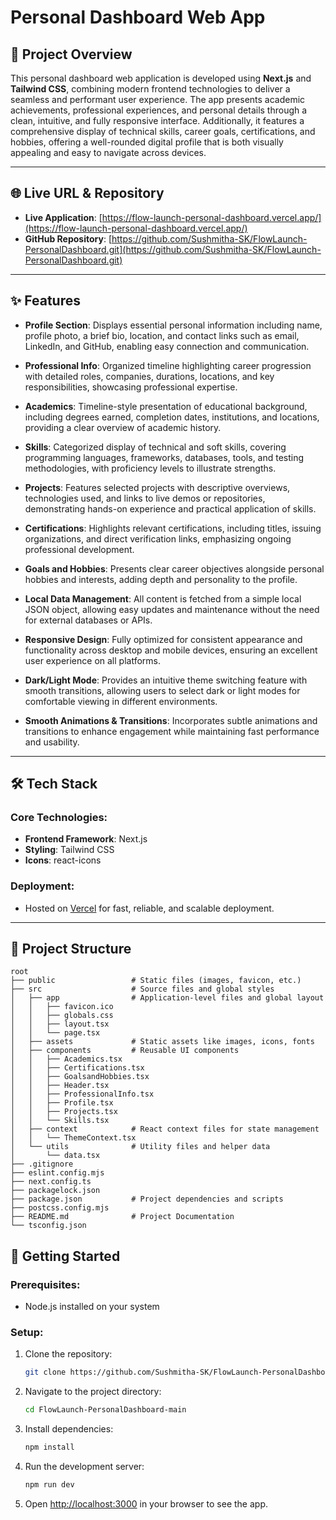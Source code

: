 # Personal Dashboard Web App

## 🚀 Project Overview

This personal dashboard web application is developed using **Next.js** and **Tailwind CSS**, combining modern frontend technologies to deliver a seamless and performant user experience. The app presents academic achievements, professional experiences, and personal details through a clean, intuitive, and fully responsive interface. Additionally, it features a comprehensive display of technical skills, career goals, certifications, and hobbies, offering a well-rounded digital profile that is both visually appealing and easy to navigate across devices.

---

## 🌐 Live URL & Repository

- **Live Application**: [https://flow-launch-personal-dashboard.vercel.app/](https://flow-launch-personal-dashboard.vercel.app/)
- **GitHub Repository**: [https://github.com/Sushmitha-SK/FlowLaunch-PersonalDashboard.git](https://github.com/Sushmitha-SK/FlowLaunch-PersonalDashboard.git)

---

## ✨ Features

- **Profile Section**: Displays essential personal information including name, profile photo, a brief bio, location, and contact links such as email, LinkedIn, and GitHub, enabling easy connection and communication.

- **Professional Info**: Organized timeline highlighting career progression with detailed roles, companies, durations, locations, and key responsibilities, showcasing professional expertise.

- **Academics**: Timeline-style presentation of educational background, including degrees earned, completion dates, institutions, and locations, providing a clear overview of academic history.

- **Skills**: Categorized display of technical and soft skills, covering programming languages, frameworks, databases, tools, and testing methodologies, with proficiency levels to illustrate strengths.

- **Projects**: Features selected projects with descriptive overviews, technologies used, and links to live demos or repositories, demonstrating hands-on experience and practical application of skills.

- **Certifications**: Highlights relevant certifications, including titles, issuing organizations, and direct verification links, emphasizing ongoing professional development.

- **Goals and Hobbies**: Presents clear career objectives alongside personal hobbies and interests, adding depth and personality to the profile.

- **Local Data Management**: All content is fetched from a simple local JSON object, allowing easy updates and maintenance without the need for external databases or APIs.

- **Responsive Design**: Fully optimized for consistent appearance and functionality across desktop and mobile devices, ensuring an excellent user experience on all platforms.

- **Dark/Light Mode**: Provides an intuitive theme switching feature with smooth transitions, allowing users to select dark or light modes for comfortable viewing in different environments.

- **Smooth Animations & Transitions**: Incorporates subtle animations and transitions to enhance engagement while maintaining fast performance and usability.

---

## 🛠️ Tech Stack

### Core Technologies:

- **Frontend Framework**: Next.js
- **Styling**: Tailwind CSS
- **Icons**: react-icons

### Deployment:

- Hosted on [Vercel](https://vercel.com/) for fast, reliable, and scalable deployment.

---

## 📂 Project Structure

```
root
├── public                 # Static files (images, favicon, etc.)
├── src                    # Source files and global styles
│   ├── app                # Application-level files and global layout
│   │   ├── favicon.ico
│   │   ├── globals.css
│   │   ├── layout.tsx
│   │   └── page.tsx
│   ├── assets             # Static assets like images, icons, fonts
│   ├── components         # Reusable UI components
│   │   ├── Academics.tsx
│   │   ├── Certifications.tsx
│   │   ├── GoalsandHobbies.tsx
│   │   ├── Header.tsx
│   │   ├── ProfessionalInfo.tsx
│   │   ├── Profile.tsx
│   │   ├── Projects.tsx
│   │   └── Skills.tsx
│   ├── context            # React context files for state management
│   │   └── ThemeContext.tsx
│   └── utils              # Utility files and helper data
│       └── data.tsx
├── .gitignore
├── eslint.config.mjs
├── next.config.ts
├── packagelock.json
├── package.json           # Project dependencies and scripts
├── postcss.config.mjs
├── README.md              # Project Documentation
└── tsconfig.json

```

## 🚀 Getting Started

### Prerequisites:

- Node.js installed on your system

### Setup:

1. Clone the repository:
   ```bash
   git clone https://github.com/Sushmitha-SK/FlowLaunch-PersonalDashboard.git
   ```
2. Navigate to the project directory:
   ```bash
   cd FlowLaunch-PersonalDashboard-main
   ```
3. Install dependencies:
   ```bash
   npm install
   ```
4. Run the development server:
   ```bash
   npm run dev
   ```
5. Open [http://localhost:3000](http://localhost:3000) in your browser to see the app.
